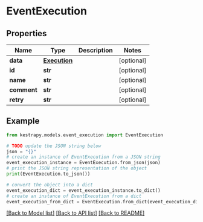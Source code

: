 # EventExecution


## Properties

Name | Type | Description | Notes
------------ | ------------- | ------------- | -------------
**data** | [**Execution**](Execution.md) |  | [optional] 
**id** | **str** |  | [optional] 
**name** | **str** |  | [optional] 
**comment** | **str** |  | [optional] 
**retry** | **str** |  | [optional] 

## Example

```python
from kestrapy.models.event_execution import EventExecution

# TODO update the JSON string below
json = "{}"
# create an instance of EventExecution from a JSON string
event_execution_instance = EventExecution.from_json(json)
# print the JSON string representation of the object
print(EventExecution.to_json())

# convert the object into a dict
event_execution_dict = event_execution_instance.to_dict()
# create an instance of EventExecution from a dict
event_execution_from_dict = EventExecution.from_dict(event_execution_dict)
```
[[Back to Model list]](../README.md#documentation-for-models) [[Back to API list]](../README.md#documentation-for-api-endpoints) [[Back to README]](../README.md)


